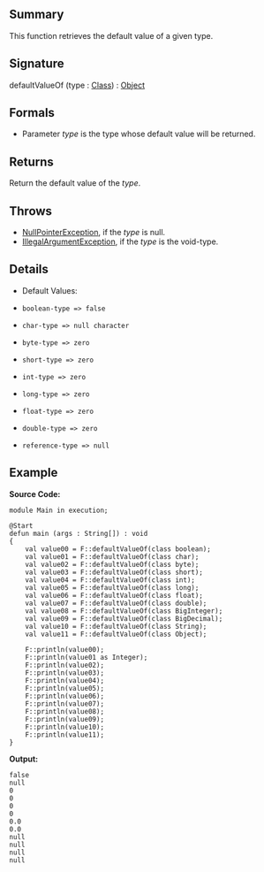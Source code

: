 ## Summary

This function retrieves the default value of a given type.

## Signature

defaultValueOf (type : [Class](https://docs.oracle.com/javase/7/docs/api/java/lang/Class.html)) : [Object](https://docs.oracle.com/javase/7/docs/api/java/lang/Object.html)

## Formals

+ Parameter <i>type</i> is the type whose default value will be returned.

## Returns

Return the default value of the <i>type</i>.

## Throws

+ [NullPointerException](https://docs.oracle.com/javase/7/docs/api/java/lang/NullPointerException.html), if the <i>type</i> is null.
+ [IllegalArgumentException](https://docs.oracle.com/javase/7/docs/api/java/lang/IllegalArgumentException.html), if the <i>type</i> is the void-type.

## Details

+ Default Values:
+     boolean-type => false
+     char-type => null character
+     byte-type => zero
+     short-type => zero
+     int-type => zero
+     long-type => zero
+     float-type => zero
+     double-type => zero
+     reference-type => null

## Example

**Source Code:**

```plain
module Main in execution;

@Start
defun main (args : String[]) : void
{
    val value00 = F::defaultValueOf(class boolean);
    val value01 = F::defaultValueOf(class char);
    val value02 = F::defaultValueOf(class byte);
    val value03 = F::defaultValueOf(class short);
    val value04 = F::defaultValueOf(class int);
    val value05 = F::defaultValueOf(class long);
    val value06 = F::defaultValueOf(class float);
    val value07 = F::defaultValueOf(class double);
    val value08 = F::defaultValueOf(class BigInteger);
    val value09 = F::defaultValueOf(class BigDecimal);
    val value10 = F::defaultValueOf(class String);
    val value11 = F::defaultValueOf(class Object);

    F::println(value00);
    F::println(value01 as Integer);
    F::println(value02);
    F::println(value03);
    F::println(value04);
    F::println(value05);
    F::println(value06);
    F::println(value07);
    F::println(value08);
    F::println(value09);
    F::println(value10);
    F::println(value11);
}
```

**Output:**

```plain
false
null
0
0
0
0
0.0
0.0
null
null
null
null
```


